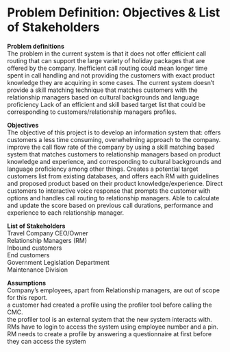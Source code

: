 <h1> Problem Definition: Objectives & List of Stakeholders </h1>  
 
 **Problem definitions** <br/>
The problem in the current system is that it does not offer efficient call routing that can support the large variety of holiday packages that are offered by the company. Inefficient call routing could mean longer time spent in call handling and not providing the customers with exact product knowledge they are acquiring in some cases.
The current system doesn’t provide a skill matching technique that matches customers with the relationship managers based on cultural backgrounds and language proficiency
Lack of an efficient and skill based target list that could be corresponding to customers/relationship managers profiles.

**Objectives**  
The objective of this project is to develop an information system that:
offers customers a less time consuming, overwhelming approach to the company.
improve the call flow rate of the company by using a skill matching based system that matches customers to relationship managers based on product knowledge and experience, and corresponding to cultural backgrounds and language proficiency among other things.
Creates a potential target customers list from existing databases, and offers each RM with guidelines and proposed product based on their product knowledge/experience.
Direct customers to interactive voice response that prompts the customer with options and handles call routing to relationship managers.
Able to calculate and update the score based on previous call durations, performance and experience to each relationship manager.

  
**List of Stakeholders**  
Travel Company CEO/Owner <br/>
Relationship Managers (RM) <br/>
Inbound customers <br/>
End customers <br/>
Government Legislation Department <br/>
Maintenance Division <br/>

  
**Assumptions** <br/>
Company’s employees, apart from Relationship managers, are out of scope for this report. <br/>
a customer had created a profile using the profiler tool before calling the CMC. <br/>
the profiler tool is an external system that the new system interacts with. <br/>
RMs have to login to access the system using employee number and a pin. <br/>
RM needs to create a profile by answering a questionnaire at first before they can access the system 

